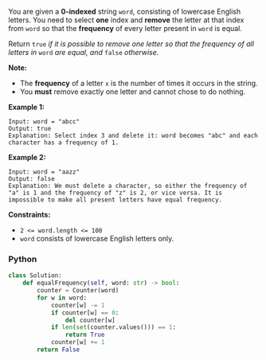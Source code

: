 You are given a  **0-indexed**  string  `word`, consisting of lowercase English letters. You need to select  **one**  index and  **remove**  the letter at that index from  `word`  so that the  **frequency**  of every letter present in  `word`  is equal.

Return  `true` _if it is possible to remove one letter so that the frequency of all letters in_ `word` _are equal, and_ `false` _otherwise_.

**Note:**

-   The  **frequency**  of a letter  `x`  is the number of times it occurs in the string.
-   You  **must**  remove exactly one letter and cannot chose to do nothing.

**Example 1:**
```
Input: word = "abcc"
Output: true
Explanation: Select index 3 and delete it: word becomes "abc" and each character has a frequency of 1.
```

**Example 2:**
```
Input: word = "aazz"
Output: false
Explanation: We must delete a character, so either the frequency of "a" is 1 and the frequency of "z" is 2, or vice versa. It is impossible to make all present letters have equal frequency.
```

**Constraints:**

-   `2 <= word.length <= 100`
-   `word`  consists of lowercase English letters only.


### Python
```python
class Solution:
    def equalFrequency(self, word: str) -> bool:
        counter = Counter(word)
        for w in word:
            counter[w] -= 1
            if counter[w] == 0:
                del counter[w]
            if len(set(counter.values())) == 1:
                return True
            counter[w] += 1
        return False
```
